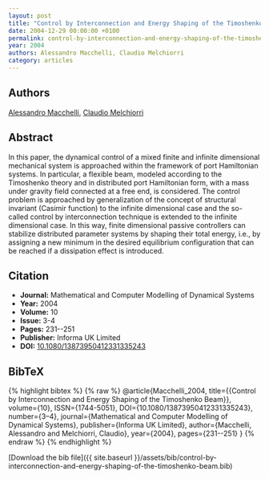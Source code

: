 ```yaml
---
layout: post
title: "Control by Interconnection and Energy Shaping of the Timoshenko Beam"
date: 2004-12-29 00:00:00 +0100
permalink: control-by-interconnection-and-energy-shaping-of-the-timoshenko-beam
year: 2004
authors: Alessandro Macchelli, Claudio Melchiorri
category: articles
---
```

 
## Authors
[Alessandro Macchelli](authors/alessandro-macchelli), [Claudio Melchiorri](authors/claudio-melchiorri)
 
## Abstract
In this paper, the dynamical control of a mixed finite and infinite dimensional mechanical system is approached within the framework of port Hamiltonian systems. In particular, a flexible beam, modeled according to the Timoshenko theory and in distributed port Hamiltonian form, with a mass under gravity field connected at a free end, is considered. The control problem is approached by generalization of the concept of structural invariant (Casimir function) to the infinite dimensional case and the so-called control by interconnection technique is extended to the infinite dimensional case. In this way, finite dimensional passive controllers can stabilize distributed parameter systems by shaping their total energy, i.e., by assigning a new minimum in the desired equilibrium configuration that can be reached if a dissipation effect is introduced.
 
## Citation
- **Journal:** Mathematical and Computer Modelling of Dynamical Systems
- **Year:** 2004
- **Volume:** 10
- **Issue:** 3-4
- **Pages:** 231--251
- **Publisher:** Informa UK Limited
- **DOI:** [10.1080/13873950412331335243](https://doi.org/10.1080/13873950412331335243)
 
## BibTeX
{% highlight bibtex %}
{% raw %}
@article{Macchelli_2004,
  title={{Control by Interconnection and Energy Shaping of the Timoshenko Beam}},
  volume={10},
  ISSN={1744-5051},
  DOI={10.1080/13873950412331335243},
  number={3–4},
  journal={Mathematical and Computer Modelling of Dynamical Systems},
  publisher={Informa UK Limited},
  author={Macchelli, Alessandro and Melchiorri, Claudio},
  year={2004},
  pages={231--251}
}
{% endraw %}
{% endhighlight %}
 
[Download the bib file]({{ site.baseurl }}/assets/bib/control-by-interconnection-and-energy-shaping-of-the-timoshenko-beam.bib)
 
